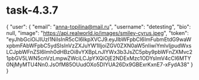 # task-4.3.7
{
    "user": {
        "email": "anna-topilina@mail.ru",
        "username": "detesting",
        "bio": null,
        "image": "https://api.realworld.io/images/smiley-cyrus.jpeg",
        "token": "eyJhbGciOiJIUzI1NiIsInR5cCI6IkpXVCJ9.eyJlbWFpbCI6ImFubmEtdG9waWxpbmFAbWFpbC5ydSIsInVzZXJuYW1lIjoiZGV0ZXN0aW5nIiwiYmlvIjpudWxsLCJpbWFnZSI6Imh0dHBzOi8vYXBpLnJlYWx3b3JsZC5pby9pbWFnZXMvc21pbGV5LWN5cnVzLmpwZWciLCJpYXQiOjE2NDExMzc1ODYsImV4cCI6MTY0NjMyMTU4Nn0.JsOfM85OUudOXo5DIYUA26Dx9GBExrKxnE7-xFydA38"
    }
}
